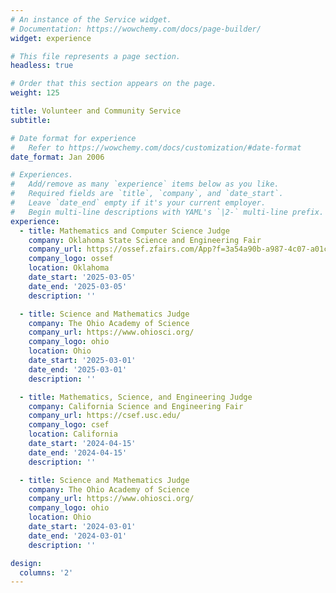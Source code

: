 ```yaml
---
# An instance of the Service widget.
# Documentation: https://wowchemy.com/docs/page-builder/
widget: experience

# This file represents a page section.
headless: true

# Order that this section appears on the page.
weight: 125

title: Volunteer and Community Service
subtitle:

# Date format for experience
#   Refer to https://wowchemy.com/docs/customization/#date-format
date_format: Jan 2006

# Experiences.
#   Add/remove as many `experience` items below as you like.
#   Required fields are `title`, `company`, and `date_start`.
#   Leave `date_end` empty if it's your current employer.
#   Begin multi-line descriptions with YAML's `|2-` multi-line prefix.
experience:
  - title: Mathematics and Computer Science Judge
    company: Oklahoma State Science and Engineering Fair
    company_url: https://ossef.zfairs.com/App?f=3a54a90b-a987-4c07-a01c-975fef608418
    company_logo: ossef
    location: Oklahoma
    date_start: '2025-03-05'
    date_end: '2025-03-05'
    description: ''

  - title: Science and Mathematics Judge
    company: The Ohio Academy of Science
    company_url: https://www.ohiosci.org/
    company_logo: ohio
    location: Ohio
    date_start: '2025-03-01'
    date_end: '2025-03-01'
    description: ''

  - title: Mathematics, Science, and Engineering Judge
    company: California Science and Engineering Fair
    company_url: https://csef.usc.edu/
    company_logo: csef
    location: California
    date_start: '2024-04-15'
    date_end: '2024-04-15'
    description: ''

  - title: Science and Mathematics Judge
    company: The Ohio Academy of Science
    company_url: https://www.ohiosci.org/
    company_logo: ohio
    location: Ohio
    date_start: '2024-03-01'
    date_end: '2024-03-01'
    description: ''

design:
  columns: '2'
---
```


